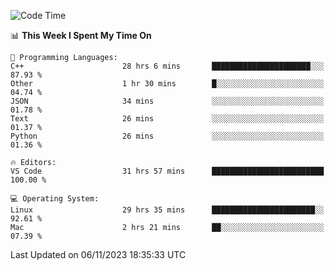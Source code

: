 
<!--START_SECTION:waka-->
![Code Time](http://img.shields.io/badge/Code%20Time-1%2C279%20hrs%2028%20mins-blue)

📊 **This Week I Spent My Time On** 

```text
💬 Programming Languages: 
C++                      28 hrs 6 mins       ██████████████████████░░░   87.93 % 
Other                    1 hr 30 mins        █░░░░░░░░░░░░░░░░░░░░░░░░   04.74 % 
JSON                     34 mins             ░░░░░░░░░░░░░░░░░░░░░░░░░   01.78 % 
Text                     26 mins             ░░░░░░░░░░░░░░░░░░░░░░░░░   01.37 % 
Python                   26 mins             ░░░░░░░░░░░░░░░░░░░░░░░░░   01.36 % 

🔥 Editors: 
VS Code                  31 hrs 57 mins      █████████████████████████   100.00 % 

💻 Operating System: 
Linux                    29 hrs 35 mins      ███████████████████████░░   92.61 % 
Mac                      2 hrs 21 mins       ██░░░░░░░░░░░░░░░░░░░░░░░   07.39 % 
```


 Last Updated on 06/11/2023 18:35:33 UTC
<!--END_SECTION:waka-->

